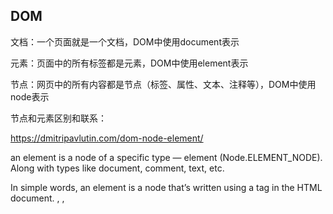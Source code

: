 ## DOM

文档：一个页面就是一个文档，DOM中使用document表示

元素：页面中的所有标签都是元素，DOM中使用element表示

节点：网页中的所有内容都是节点（标签、属性、文本、注释等），DOM中使用node表示

节点和元素区别和联系：

https://dmitripavlutin.com/dom-node-element/

an element is a node of a specific type — element (Node.ELEMENT_NODE). Along with types like document, comment, text, etc.

In simple words, an element is a node that’s written using a tag in the HTML document. <html>, <head>, <title>, <body>, <h2>, <p> are all elements because they are represented by tags.

`Node.nodeType` 可以具有代表节点类型的以下值之一：

- `Node.ELEMENT_NODE`
- `Node.ATTRIBUTE_NODE`
- `Node.TEXT_NODE`
- `Node.CDATA_SECTION_NODE`
- `Node.PROCESSING_INSTRUCTION_NODE`
- `Node.COMMENT_NODE`
- `Node.DOCUMENT_NODE`
- `Node.DOCUMENT_TYPE_NODE`
- `Node.DOCUMENT_FRAGMENT_NODE`
- `Node.NOTATION_NODE`

### 操作元素

#### 创建

innerHtml和createElement

```js
 // innerHtml
 inner.innerHtml = '<a>1</a>';
 
 // createElement
a = document.createElement('a');
create.appendChild(a)
```

相同点：都可以创建元素

不同点：innerHTML创建多个元素效率更高（但是不要使用拼接字符串，使用数组形式拼接）

#### 新增

在 HTML DOM 中，Element 对象表示 HTML 元素。Element 对象可以拥有类型为元素节点、文本节点、注释节点的子节点。以下都可用于HTML元素
1、element.appendChild 向元素添加新的子节点，作为最后一个子节点。
2、element.insertBefore 指定的已有的子节点之前插入新节点。
3、element.insertAdjacentHTML(position, text)  方法将指定的文本解析为 Element 元素，并将结果节点插入到DOM树中的指定位置。

| 参数     |                                                              |
| -------- | ------------------------------------------------------------ |
| position | 一个 DOMString，表示插入内容相对于元素的位置，并且必须是以下字符串之一：<br/>'beforebegin'：元素自身的前面。<br/>'afterbegin'：插入元素内部的第一个子节点之前。<br/>'beforeend'：插入元素内部的最后一个子节点之后。<br/>'afterend'：元素自身的后面。 |
| text     | 是要被解析为HTML或XML元素，并插入到DOM树中的 DOMString。     |

4、element.insertAdjacentText(position, text) 将一个给定的文本节点插入在相对于被调用的元素给定的位置。

#### 删除

1、element.removeChild 从DOM中删除一个子节点。返回删除的节点

2、ChildNode.remove() 把对象从它所属的 DOM 树中删除

```javascript
<div id="div-01">Here is div-01</div>
<div id="div-02">Here is div-02</div>
<div id="div-03">Here is div-03</div>
var el = document.getElementById('div-02');
el.remove();
// id 为 'div-02' 的 div 被删掉了
```

####  修改

```
// 获取或设置元素内容
// 1. 从其实际位置到终止位置的内容，但它去除html标签，同时空格和换行也会去掉
element.innerText
// 2. 从其实际位置到终止位置的全部内容，包括html标签，同时保留空格和换行
element.innerHTML
// 3. 表单中内容
element.value

// 元素样式
element.style // 行内样式操作
element.className  // 类名样式操作
element.classList // 返回元素类名DOMTokenList对象
// 可用于在元素中添加，移除及切换CSS类。只读。add remove toggle
// 例如：element.classList.add('my-style', 'my-style-1');

// 获取或设置属性
// 1. 内置属性
element.属性
// 2. 自定义属性
element.getAttribute(属性)
element.setAttribute(属性)
```

```javascript
// 覆盖原来的样式
var dom=element.setAttribute("class","test1");
// 追加样式不覆盖原来的样式
element.classList.add("test1","test2","test3");
```

#### 查

- 根据ID获取，返回element对象：getElementById('id名')
- 根据标签名获取，返回带有指定标签名的对象的集合：getElementsByTagName(‘标签名’)

- getElementsByName()  查询元素的 name 属性，返回带有指定名称的对象的集合

- 通过HTML5新增的方法获取
  - 根据类名返回元素对象集合：document.getElementsByClassName(‘类名’)
  - 根据指定选择器返回第一个元素对象：document.querySelector(‘选择器’)，如‘.nav’  '#nav'   'ul'
  - 根据指定选择器返回所有元素集合：document.querySelectorAll('选择器')
- 获取特殊元素（body html）
  - 获取body元素：document.body
  - 获取html元素：document.documentElement

- 利用节点获取元素

一般的，节点至少拥有nodeType nodeName nodeValue这3个基本属性

元素节点nodeType为1，属性节点nodeType为2，文本节点nodeType为3（文本节点包含文字、空格、换行等）

| 获取节点                                      |                                                              |
| --------------------------------------------- | ------------------------------------------------------------ |
| node.parentNode                               | 获取node节点最近的父节点，找不到时返回null                   |
| node.parentElement                            | 获取node节点最近的父元素，找不到时返回null，一般等同于parentNode |
| parentNode.childNodes                         | 获取parentNode中所有的子节点，也包含文本节点，其中连空格和换行符都会默认文本节点，不常用 |
| parentNode.children                           | 获取parentNode中所有的元素节点                               |
| parentNode.firstChild/lastChild               | 获取第一个/最后一个子节点，包含文本节点                      |
| parentNode.firstElementChild/lastElementChild | 获取第一个/最后一个元素节点，有兼容问题                      |
| parentNode.children[0]                        | 一般开发中使用获取第一个元素节点                             |

| 操作节点                |                                   |
| ----------------------- | --------------------------------- |
| node.removeChild(child) | 从DOM中删除一个子节点             |
| node.cloneNode()        | 复制节点，括号为空或false为浅拷贝 |

###  事件

事件源、事件类型、事件处理程序

DOM事件流

![DOM](https://images-sally.oss-cn-beijing.aliyuncs.com/images/2022-01-05-DOM-cd6bec769166626ac7c272c04d1eace9-592.png)

事件冒泡/事件捕获

https://blog.csdn.net/chenjuan1993/article/details/81347590

- 事件冒泡：事件按照从最特定的事件目标到最不特定的事件目标(document对象)的顺序触发，addEventListener默认处于冒泡
- 事件捕获：事件从最不精确的对象(document 对象)开始触发，然后到最精确

常见的事件

| 鼠标事件   | 触发条件                                                     |
| ---------- | ------------------------------------------------------------ |
| click      | 鼠标点击左键触发  element.click() 用于模拟鼠标左键点击一个元素，其他事件同理 |
| mouseover  | 鼠标经过触发，与mouseenter区别，冒泡，经过子盒子也会触发     |
| mouseout   | 鼠标离开触发                                                 |
| focus      | 获得鼠标焦点触发                                             |
| blur       | 失去鼠标焦点触发                                             |
| mousemove  | 鼠标移动触发                                                 |
| mouseup    | 鼠标弹起触发                                                 |
| mousedown  | 鼠标按下触发                                                 |
| mouseenter | 不会冒泡，鼠标移动到元素上会触发，经过子盒子不触发           |
| mouseleave | 不会冒泡，鼠标离开元素上会触发，离开子盒子不触发             |

注：mouseenter和mouseover及mousemove的异同：

mouseenter：当鼠标经过被选元素才会触发，不会冒泡，当鼠标经过被选元素的子元素时，不会触发mouseenter事件，对应mouseleave事件。
mouseover：当鼠标经过被选元素和被选元素的子元素时都会触发mouseover事件，对应mouseout事件。
mousemove：当鼠标移入被选元素内后，任意移动一个像素点都会触发。
mouseleave: 当鼠标移除被选元素才会触发，后代元素不会触发，该方法不会冒泡。
mouseout: 无论鼠标离开被选元素还是被选元素的子元素都会触发

| 键盘事件 | 触发条件                                                     |
| -------- | ------------------------------------------------------------ |
| keyup    | 某个键盘按键被松开时触发                                     |
| keydown  | 某个键盘按键被按下时触发                                     |
| keypress | 某个键盘按键被按下时触发，但是不识别功能键，比如ctrl shift 箭头等 |

注：3个事件的执行顺序：keydown - keypress - keyup

| 事件   | 触发条件 |
| ------ | -------- |
| scroll | 页面滚动 |

#### 2.1. 添加注册事件

给元素添加事件，称为注册事件或者绑定事件。注册事件有两种方式：传统方式和方法监听注册方式

传统注册方式：利用on开头的事件，注册事件有唯一性，同一个元素同一个事件只能设置一个处理函数，最后处理的处理函数将会覆盖前面注册的处理函数。只能得到冒泡阶段

方法监听注册方式：addEventListener()是一个方法，同一个元素同一个事件可以注册多个监听器，按照注册顺序依次执行

```
// 将指定的监听器注册到eventTarget(目标对象)上，当该对象触发指定的事件时，就会执行事件处理函数
eventTarget.addEventListener(type, listener[, useCapture])
```

type：事件类型字符串，比如click mouseover

listener：事件处理函数，事件发生时，会调用该监听函数

useCapture：可选参数，默认false，表示处于冒泡阶段

#### 2.2. 删除事件（解绑事件）

```js
// 传统事件解绑
eventTarget.onClick = null;
// 方法监听注册方式
eventTarget.removeEventListener(type, listener[, useCapture])
```

#### 2.3. 事件对象

e.target: 返回的是触发事件的对象（元素）

this: 返回的是绑定事件的对象（元素）

事件对象的常见属性和方法

| 事件对象属性方法    | 说明                                                |
| ------------------- | --------------------------------------------------- |
| e.target            | 返回触发事件的对象 标准                             |
| e.srcElement        | 返回触发事件的对象 非标准 ie6-8使用                 |
| e.type              | 返回事件的类型，比如click mouseover                 |
| e.cancelBubble      | 该属性阻止冒泡 非标准 ie6-8使用                     |
| e.returnValue       | 该属性阻止默认事件（默认行为）非标准 ie6-8使用      |
| e.preventDefault()  | 该方法阻止默认事件（默认行为）标准 比如不让链接跳转 |
| e.stopPropagation() | 阻止冒泡 标准                                       |

#### 2.4. 事件委派（利用DOM冒泡）

事件委托的原理：不是每个子节点单独设置事件监听器，而是事件监听器设置在其父节点上，然后利用冒泡原理影响设置每个子节点

### 鼠标事件获取到坐标的属性

![鼠标事件获取到坐标的属性](https://images-sally.oss-cn-beijing.aliyuncs.com/images/2022-01-06-2022-01-05-%E9%BC%A0%E6%A0%87%E4%BA%8B%E4%BB%B6%E8%8E%B7%E5%8F%96%E5%88%B0%E5%9D%90%E6%A0%87%E7%9A%84%E5%B1%9E%E6%80%A7-0d4401425dcfb7b4b5c0e957dc624aa9-867-20220106145930684-0d4401425dcfb7b4b5c0e957dc624aa9-7db.png)

https://segmentfault.com/a/1190000002405897

#### event

- pageX/Y

  触发点相对文档区域左上角距离，会随着页面滚动而变化

  兼容性：除IE6/7/8不支持外，其余浏览器均支持

- clientX/Y

  触发点相对浏览器可视区域左上角距离，不随页面滚动而变化

  兼容性：所有浏览器均支持

- screenX/Y

  触发点相对显示器屏幕左上角的距离，不随页面滚动而改动

  兼容性：所有浏览器均支持

- offsetX/Y

  触发点相对被触发dom的左上角距离，不过左上角基准点在不同浏览器中有区别，其中在IE中以内容区左上角为基准点不包括边框，如果触发点在边框上会返回负值，而chrome中以边框左上角为基准点。

  兼容性：IE所有版本，chrome，Safari均完美支持，Firefox不支持

- layerX/Y

  触发点相对被触发dom左上角的距离，数值与offsetX/Y相同，这个变量就是firefox用来替代offsetX/Y的，基准点为边框左上角，但是有个条件就是，被触发的dom需要设置为position:relative或者position:absolute，否则会返回相对html文档区域左上角的距离。

  兼容性：IE6/7/8不支持，opera不支持，IE9/10和Chrome、Safari均支持

#### event.target

触发事件的对象 (某个DOM元素) 的引用

- offsetHeight/offsetWidth：元素自身可见高度 + padding + border + 滚动条(17)，不包含margin，不包括溢出不可见部分的高度。

- clientHeight/clientWidth：元素自身可见高度 + padding，不包含border与margin，不包括溢出不可见部分的高度。

- scrollHeight/scrollWidth：只读属性是一个元素内容高度的度量，包括由于溢出导致的视图中不可见内容，包含width和padding，不包含border与margin

- scrollTop/scrollLeft:获取元素滚动后的距离文档顶部的距离，也就是滚动条滚动的距离。

- clientTop:获取元素边框的厚度，也就是border的宽度。
   有个公式：target.scrollTop + target.offsetHeight === target.scrollHeight用于判断滚动条是否滚动到底。

### 不支持冒泡的事件

常见：focus blur mouseenter mouseleave load unload resize

### element

Element.getBoundingClientRect()：返回元素的大小（取决于box-sizing类型）及其相对于视口的位置。

![获取元素位置](https://images-sally.oss-cn-beijing.aliyuncs.com/images/2022-01-05-获取元素位置-a0645655355a69a1ec6b7fa16381f143-abb.png)

	<div id="box"></div>
	var object=document.getElementById('box');  
	rectObject = object.getBoundingClientRect();

rectObject.top：元素上边到视窗上边的距离;
rectObject.right：元素右边到视窗左边的距离;
rectObject.bottom：元素下边到视窗上边的距离;
rectObject.left：元素左边到视窗左边的距离;
rectObject.width：是元素自身的宽
rectObject.height是元素自身的高

## HTMLElement.dataset

The dataset read-only property of the HTMLElement interface provides read/write access to custom data attributes (data-*) on elements. 

```
<div id="user" data-id="1234567890" data-user="johndoe" data-date-of-birth>John Doe</div>
```

```
const el = document.querySelector('#user');

// el.id === 'user'
// el.dataset.id === '1234567890'
// el.dataset.user === 'johndoe'
// el.dataset.dateOfBirth === ''

// set a data attribute
el.dataset.dateOfBirth = '1960-10-03';
// Result: el.dataset.dateOfBirth === '1960-10-03'

delete el.dataset.dateOfBirth;
// Result: el.dataset.dateOfBirth === undefined

if ('someDataAttr' in el.dataset === false) {
  el.dataset.someDataAttr = 'mydata';
  // Result: 'someDataAttr' in el.dataset === true
}
```

## BOM

`BOM` (Browser Object Model)，浏览器对象模型，提供了独立于内容与浏览器窗口进行交互的对象。其作用就是跟浏览器做一些交互效果。浏览器的全部内容可以看成`DOM`，整个浏览器可以看成`BOM`

window对象是浏览器的顶级对象

![BOM](https://images-sally.oss-cn-beijing.aliyuncs.com/images/2022-01-06-2022-01-05-BOM-00d8a08e82dc61f55fb941068b1725ad-61b-20220106145931231-00d8a08e82dc61f55fb941068b1725ad-cdc.png)

### window常见事件

| 事件             | 说明                                                         |
| ---------------- | ------------------------------------------------------------ |
| load             | 窗口加载事件，当文档内容完全加载完成会触发该事件，包括图像、脚本文本、CSS文件等 |
| DOMContentLoaded | 当DOM加载完成触发，不包括图像、脚本文本、CSS文件等           |
| resize           | 调整窗口大小加载事件                                         |

### 定时器

setTimeout() setInterval

```js
// 发送短信案例
var btn = document.querySelector('button');
var time = 3;
btn.addEventListener('click', function() {
	btn.disabled = true;
    var timer = seInterval(function() {
        if (time == 0) {
            clearInterval(timer);
            btn.disabled = false;
            time = 3;
        } else {
            btn.innerHTML = '还剩下' + time + '秒';
            time--;
        }
    }, 1000);
});
```

### location对象

用于获取或设置窗体的URL，并且可以用于解析URL。表示其链接到的对象的位置（URL）。所做的修改反映在与之相关的对象上

3.1  URL

统一资源定位符（Uniform Resource Locator）是互联网上标准资源的地址，互联网上的每个文件都有一个唯一的URL

```
// url一般语法格式
protocol: //host[:port]/path/[?query]#fragment
http: //www.itcast.cn/index.html?name=andy$age=18#link
```

| 组成     | 说明                                                         |
| -------- | ------------------------------------------------------------ |
| protocol | 通信协议 常用的http ftp maito等                              |
| host     | 主机（域名）www.itheima.com                                  |
| port     | 端口号 可选，省略时使用方案的默认端口，如http的默认端口为80  |
| path     | 路径 由零活多个‘/’符号隔开的字符串，一般用来表示主机上的一个目录或者文件地址 |
| query    | 参数 以键值对的性质，通过&符号分隔开                         |
| fragment | 片段 #后面内容常见于连接锚点                                 |

location对象的属性和方法

| 属性              | 返回值                                 |
| ----------------- | -------------------------------------- |
| location.href     | 获取或者设置 整个URL                   |
| location.host     | 返回主机（域名）                       |
| location.port     | 返回端口号                             |
| location.pathname | 返回路径                               |
| location.search   | 包含url参数的DOMString，开头有一个“?”  |
| location.hash     | 包含块标识符的DOMString，开头有一个“#” |

| 方法               | 返回值                                                       |
| ------------------ | ------------------------------------------------------------ |
| location.assign()  | 跟href一样，可以跳转页面（也称为重定向页面）                 |
| location.replace() | 替换当前页面，因为不记录历史，所以不能后退页面               |
| location.reload()  | 重新加载页面，相当于刷新按钮或者f5，如果参数为true，则强制刷新ctrl+f5 |

### navigator对象

navigator对象包含有关浏览器的信息，它有很多属性，最常用的是userAgent

userAgent是只读属性

```javascript
chrome$ window.navigator.userAgent
// "Mozilla/5.0 (Windows NT 10.0; WOW64) AppleWebKit/537.36 (KHTML, like Gecko) Chrome/92.0.4515.159 Safari/537.36"

edge$ window.navigator.userAgent
'Mozilla/5.0 (Windows NT 10.0; Win64; x64) AppleWebKit/537.36 (KHTML, like Gecko) Chrome/94.0.4606.71 Safari/537.36 Edg/94.0.992.38'

IE$ window.navigator.userAgent
// "Mozilla/5.0 (Windows NT 10.0; WOW64; Trident/7.0; .NET4.0C; .NET4.0E; rv:11.0) like Gecko"
```

### history对象

history对象，与浏览器历史记录进行交互，该对象包含用户（在浏览器窗口中）访问过的URL

允许操作浏览器的曾经在标签页或者框架里访问的会话历史记录。

`history.back()` 在浏览器历史记录里前往上一页, 用户可点击浏览器左上角的返回

`history.forward()` 在浏览器历史记录里前往下一页，用户可点击浏览器左上角的前进

`history.go()` 通过当前页面的相对位置从浏览器历史记录( 会话记录 )加载页面

`history.pushState(state, title[, url]) ` 按指定的名称和URL（如果提供该参数）将数据push进会话历史栈

`history.replaceState(stateObj, title[, url])` 按指定的数据，名称和URL(如果提供该参数)，更新历史栈上最新的入口

```javascript
window.history.back();
window.history.forward();
window.history.go(2);
window.history.go(-2);
```

```javascript
const state = { 'page_id': 1, 'user_id': 5 }
const title = ''
const url = 'hello-world.html'

history.pushState(state, title, url);
history.replaceState(stateObj, "", "bar2.html");
```

### 元素偏移量offset

利用offset系列相关属性可以动态的得到该元素的位置（偏移）、大小等。注意：返回的数值都不带单位

| offset系列属性       | 作用                                                         |
| -------------------- | ------------------------------------------------------------ |
| element.offsetParent | 返回作为该元素带有定位的父级元素，如果父级都没有定位则返回body |
| element.offsetTop    | 返回元素相对带有定位父元素上方的偏移                         |
| element.offsetLeft   | 返回元素相对带有定位父元素左边框的偏移                       |
| element.offsetWidth  | 元素自身可见宽度 + padding + border + 滚动条(17)，不包含margin，不包括溢出不可见部分的宽度 |
| element.offsetHeight | 元素自身可见高度 + padding + border + 滚动条(17)，不包含margin，不包括溢出不可见部分的高度 |

```js
// 模态框拖拽功能
title.addEventListener('mousedown', function(e) {
    // 1、当鼠标按下，获取鼠标在盒子内的坐标
    var x = e.pageX - login.offsetLeft;
    var y = e.pageY - login.offsetTop;
   	
    // 2. 鼠标移动时，把鼠标在页面中的坐标减去鼠标在盒子内的坐标
    // 将它赋给盒子的top和left值
    function move(e) {
        login.style.left = e.pageX - x + 'px';
        login.style.top = e.pageY - y + 'px';
    }
    document.addEventListener('mousemove', move);
    
    // 3. 鼠标弹起，就让鼠标移动事件移除
    document.addEventListener('mouseup', function() {
        document.removeEventListener('mousemove', move);
    });
});
```

### 元素可视区client

通过client系列的相关属性可以动态的得到该元素的边框大小、元素大小等。

| client系列属性       | 作用                                                         |
| -------------------- | ------------------------------------------------------------ |
| element.clientTop    | 返回元素上边框的大小                                         |
| element.clientLeft   | 返回元素左边框的大小                                         |
| element.clientWidth  | 元素自身可见宽度 + padding，不含border与margin，不包括溢出不可见部分的高度。返回数值不带单位 |
| element.clientHeight | 元素自身可见高度 + padding，不含border与margin，不包括溢出不可见部分的高度。返回数值不带单位 |

### 元素滚动scroll系列

使用scroll系列的相关属性可以动态的得到该元素的大小、滚动距离等，返回数值不带单位

| scroll系列属性       | 作用                                                         |
| -------------------- | ------------------------------------------------------------ |
| element.scrollTop    | 返回被卷去的上侧距离，从上边框下沿开始计算                   |
| element.scrollLeft   | 返回被卷去的左侧距离                                         |
| element.scrollWidth  | 只读属性。是一个元素内容宽度的度量，包括由于溢出导致的视图中不可见内容，包含padding和width，不包含border与margin |
| element.scrollHeight | 只读属性。是一个元素内容高度的度量，包括由于溢出导致的视图中不可见内容，包含padding和width，不包含border与margin |

注：元素被卷去的头部是element.scrollTop，如果是页面被卷去的头部则是window.pageYoffset

```javascript
// 应用：是否滚动到底部
target.scrollTop + target.offsetHeight === target.scrollHeight
```

### IFrame contentWindow

contentDocument 属性能够以 HTML 对象来返回 iframe 中的文档。可以通过所有标准的 DOM 方法来处理被返回的对象。

```html
<script>
function changeStyle(){
    var x=document.getElementById("myframe");
    var y=x.contentWindow;
    if (y.document)y=y.document;
    y.body.style.backgroundColor="#0000ff";
}
</script>
    
<iframe id="myframe" src="demo_iframe.htm">
	<p>你的浏览器不支持iframes。</p>
</iframe>
```

### postMessage

```js
otherWindow.postMessage(message, targetOrigin, [transfer]);
```

| 参数         | 说明                                                         |
| :----------- | :----------------------------------------------------------- |
| otherWindow  | 其他窗口的一个引用，比如 iframe 的 contentWindow 属性、执行 window.open 返回的窗口对象、或者是命名过或数值索引的 window.frames。 |
| message      | 将要发送到其他 window的数据。                                |
| targetOrigin | 指定哪些窗口能接收到消息事件，其值可以是 *****（表示无限制）或者一个 URI。在发送消息的时候，如果目标窗口的协议、主机地址或端口这三者的任意一项不匹配targetOrigin提供的值，那么消息就不会被发送；只有三者完全匹配，消息才会被发送。 |
| transfer     | 可选，是一串和 message 同时传递的 Transferable 对象。这些对象的所有权将被转移给消息的接收方，而发送一方将不再保有所有权。 |

例子iframe通信：

```html
<div>
    <input id="text" type="text" value="Runoob" />
    <button id="sendMessage" >发送消息</button>
</div>
<iframe loading="lazy" id="receiver" src="https://c.runoob.com/runoobtest/postMessage_receiver.html" width="300" height="360">
    <p>你的浏览器不支持 iframe。</p>
</iframe>
<script>
  window.onload = function() {
      var receiver = document.getElementById('receiver').contentWindow;
      var btn = document.getElementById('sendMessage');
      btn.addEventListener('click', function (e) {
          e.preventDefault();
          var val = document.getElementById('text').value;
          receiver.postMessage("Hello "+val+"！", "https://c.runoob.com");
      });
  }
</script>
```

接收程序：https://c.runoob.com/runoobtest/postMessage_receiver.html

```html
<div id="recMessage">
Hello World!
</div>
<script>
window.onload = function() {
    var messageEle = document.getElementById('recMessage');
    window.addEventListener('message', function (e) {  // 监听 message 事件
      // e.source – 消息源，消息的发送窗口/iframe。
      // e.origin – 消息源的 URI(可能包含协议、域名和端口)，用来验证数据源。
      // e.data – 发送过来的数据。
        alert(e.origin);
        if (e.origin !== "https://www.runoob.com") {  // 验证消息来源地址
            return;
        }
        messageEle.innerHTML = "从"+ e.origin +"收到消息： " + e.data;
    });
}
</script>
```

### 其他

1、window.top：顶层窗口，即浏览器窗口

2、window.parent：返回父窗口，如果一个窗口没有父窗口,则它的 `parent` 属性为自身的引用。如果当前窗口是一个 `<iframe>`, 则它的父窗口是嵌入它的那个窗口

3、x.opener：返回打开当前窗口的那个窗口的引用，例如：在window A中打开了window B，B.opener 返回 A.

window.opener 是 window.open 打开的子页面调用父页面对象

opener：对打开当前窗口的window对象的引用，如果当前窗口被用户打开，则它的值为null。

self代表自身窗口，opener代表打开自身的那个窗口，比如窗口a.html打开窗口b.html。如果靠window.open方法，则对于窗口b.html，self代表b.html自己，而opener代表窗口a.html。

4、window.open() 是用指定的名称将指定的资源加载到浏览器上下文（窗口 `window` ，内嵌框架 `iframe` 或者标签 `tab` ）

```javascript
let windowObjectReference = window.open(strUrl, strWindowName, [strWindowFeatures]);
// strUrl === 要在新打开的窗口中加载的URL。
// strWindowName === 新窗口的名称。
// 打开的新窗口对象的引用。如果调用失败，返回值是 null。如果父子窗口满足“同源策略”，可通过这个引用访问新窗口的属性或方法。
```

Window.getComputedStyle() 

返回一个对象，该对象在应用活动样式表并解析这些值可能包含的任何基本计算后报告元素的所有CSS属性的值。 私有的CSS属性值可以通过对象提供的API或通过简单地使用CSS属性名称进行索引来访问。

## 总结

### 判断元素是否在可视区域

https://juejin.cn/post/7006521586836570126

1、元素的位置和大小

```javascript
function isContain(dom) {
    // 获取可视窗口的高度，兼容浏览器
    const screenHeight = window.innerHeight || document.documentElement.clientHeight || document.body.clientHeight;
    // 获取滚动条滚动的高度，返回被卷去的上侧距离
    const scrollTop = document.documentElement.scrollTop;
    // 获取当前元素所在位置偏移的高度
    const offsetTop = dom.offsetTop;
    // 元素距离可视窗口顶端的距离
  	const top = offsetTop - scrollTop
    return top <= screenHeight;
}
```

2、getBoundingClientRect

```javascript
const target = document.querySelector('.target');
const clientRect = target.getBoundingClientRect();
console.log(clientRect);
// top：就是元素上外边框到视口顶端距离
// left：就是元素左外边框到视口左端距离
// bottom：就是元素下外边框到视口顶端距离
// right：就是元素右外边框到视口左端距离
```

```javascript
function isContain(dom) {
  const totalHeight = window.innerHeight || document.documentElement.clientHeight;
  const totalWidth = window.innerWidth || document.documentElement.clientWidth;
  // 当滚动条滚动时，top, left, bottom, right时刻会发生改变。
  const { top, right, bottom, left } = dom.getBoundingClientRect();
  return (top >= 0 && left >= 0 && right <= totalWidth && bottom <= totalHeight);
}
```

3、通过webAPI，Intersection Observer

重叠观察者，用于判断两个元素是否重叠，因为不用进行事件的监听，性能方面相比`getBoundingClientRect `会好很多

使用步骤主要分为两步：创建观察者和传入被观察者

创建观察者：

```javascript
const options = {
  // 表示重叠面积占被观察者的比例，从 0 - 1 取值，
  // 1 表示完全被包含
  threshold: 1.0, 
  rootMargin: "0px" // 给祖先节点设置margin。用来扩展或缩小`rootBounds`这个矩形的大小，从而影响`intersectionRect`交叉区域的大小。
  root:document.querySelector('#scrollArea') // 必须是目标元素的父级元素
};

const callback = (entries, observer) => { ....}
const observer = new IntersectionObserver(callback, options);
```

通过`new IntersectionObserver`创建了观察者 `observer`，传入的参数 `callback` 在重叠比例超过 `threshold` 时会被执行

关于`callback`回调函数常用属性如下：

```javascript
// 上段代码中被省略的 callback
const callback = function(entries, observer) { 
    entries.forEach(entry => {
        entry.time;               // 触发的时间
        entry.rootBounds;         // 根元素的位置矩形，这种情况下为视窗位置
        entry.boundingClientRect; // 被观察者的位置举行
        entry.intersectionRect;   // 重叠区域的位置矩形
        entry.intersectionRatio;  // 重叠区域占被观察者面积的比例（被观察者不是矩形时也按照矩形计算）
        entry.target;             // 被观察者
    });
};
```

传入被观察者：

通过 `observer.observe(target)` 这一行代码即可简单的注册被观察者

```javascript
const target = document.querySelector('.target');
observer.observe(target);
```

### ResizeObserver

https://juejin.cn/post/7129046057719169055#heading-0

监视 Element 内容盒或边框盒或者 SVGElement 边界尺寸的变化

```typescript
new ResizeObserver((entries, observer) => void)
```



```javascript
// 1. 构造函数，创建并返回一个 ResizeObserver 对象
const resizeObserver = new ResizeObserver(entries => {
  console.log('监听到了尺寸变化了...', entries)
})

// 2. 开始观察指定的 Element 或 SVGElement 的尺寸变化
resizeObserver.observe(document.getElementById('box'))

// 3. 结束观察指定的 Element 或 SVGElement
resizeObserver.unobserve(document.getElementById('box'))

// 4. 取消和结束目标对象上所有对 Element或 SVGElement 观察
resizeObserver.disconnect()
```

示例:

```javascript
let loginPage: HTMLElement
let resizeObserver: ResizeObserver
onMounted(() => {
    loginPage = document.querySelector('.login-vue') as HTMLElement
    resizeObserver = new ResizeObserver(entries => {      
        if (entries[0].contentRect.width < 700) {
            loginPage!.style.backgroundSize = '0% 0%'
        } else {
            loginPage!.style.backgroundSize = '80% 100%'
        }
    })
    resizeObserver.observe(loginPage)
})

onUnmounted(() => resizeObserver.unobserve(loginPage))
```

























